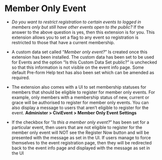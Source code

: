 Member Only Event
=================

- *Do you want to restrict registration to certain events to logged in members only but still have other events open to the public?* 
If the answer to the above question is yes, then this extension is for you. 
This extension allows you to set a flag to any event so registration is restricted to those that have a current membership. 

- A custom data set called “*Member only event?*” Is created once this extension has been installed. 
The custom data has been set to be used for Events and the option “Is this Custom Data Set public?” is unchecked so that this information is not visible on the event info page. 
Some default Pre-form Help text has also been set which can be amended as required.

- The extension also comes with a UI to set membership statuses for members that should be eligible to register for member only events. For example, only members with a membership status of new, current or grace will be authorised to register for member only events. 
You can also display a message to users that aren’t eligible to register for the event. 
**Administer > CiviEvent > Member Only Event Settings**

- If the checkbox for “*Is this a member only event?*” has been set for a particular event, then users that are not eligible to register for the member only event will NOT see the Register Now button and will be presented with the message as set in the UI. 
If users manage to force themselves to the event registration page, then they will be redirected back to the event info page and displayed with the message as set in the UI
